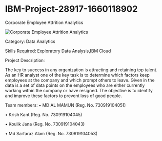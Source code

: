# IBM-Project-28917-1660118902
Corporate Employee Attrition Analytics

![Corporate Employee Attrition Analytics](https://github.com/IBM-EPBL/IBM-Project-28917-1660118902)

Category: Data Analytics

Skills Required: Exploratory Data Analysis,IBM Cloud


Project Description:

The key to success in any organization is attracting and retaining top talent. As an HR analyst one of the key task is to determine which factors keep employees at the company and which prompt others to leave. Given in the data is a set of data points on the employees who are either currently working within the company or have resigned. The objective is to identify and improve these factors to prevent loss of good people.


 Team members:
•	MD AL MAMUN (Reg. No. 730919104051)

•	Krish Kant (Reg. No. 730919104045)

•	Koulik Jana (Reg. No. 730919104043)

•	Md Sarfaraz Alam (Reg. No. 730919104053)
